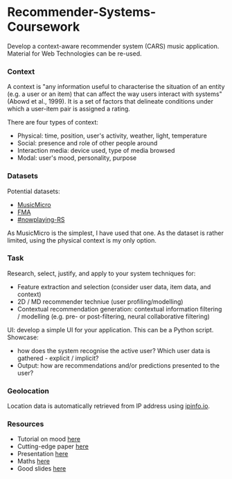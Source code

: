 # Recommender-Systems-Coursework

Develop a context-aware recommender system (CARS) music application. Material for Web Technologies can be re-used. 

### Context

A context is "any information useful to characterise the situation of an entity (e.g. a user or an item) that can affect
the way users interact with systems" (Abowd et al., 1999). It is a set of factors that delineate conditions under which 
a user-item pair is assigned a rating. 

There are four types of context:
* Physical: time, position, user's activity, weather, light, temperature
* Social: presence and role of other people around
* Interaction media: device used, type of media browsed
* Modal: user's mood, personality, purpose

### Datasets

Potential datasets:
* [MusicMicro](http://www.cp.jku.at/datasets/musicmicro/index.html)
* [FMA](https://archive.ics.uci.edu/ml/datasets/FMA%3A+A+Dataset+For+Music+Analysis)
* [#nowplaying-RS](https://zenodo.org/record/3248543#.XlelyG52vxB)

As MusicMicro is the simplest, I have used that one. As the dataset is rather limited, using the physical context is my
only option.

### Task

Research, select, justify, and apply to your system techniques for:
* Feature extraction and selection (consider user data, item data, and context)
* 2D / MD recommender techniue (user profiling/modelling)
* Contextual recommendation generation: contextual information filtering / modelling (e.g. pre- or post-filtering, neural collaborative filtering)

UI: develop a simple UI for your application. This can be a Python script. Showcase:
* how does the system recognise the active user? Which user data is gathered - explicit / implicit?
* Output: how are recommendations and/or predictions presented to the user?

### Geolocation

Location data is automatically retrieved from IP address using [ipinfo.io](https://ipinfo.io/developers).

### Resources

* Tutorial on mood [here](https://neokt.github.io/projects/audio-music-mood-classification/)
* Cutting-edge paper [here](https://arxiv.org/abs/1909.03999)
* Presentation [here](https://www.slideshare.net/irecsys/tutorial-context-in-recommender-systems)
* Maths [here](http://www.quuxlabs.com/blog/2010/09/matrix-factorization-a-simple-tutorial-and-implementation-in-python/)
* Good slides [here](https://www.slideshare.net/irecsys/tutorial-context-awarerecommendationumap2013)
